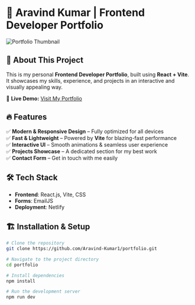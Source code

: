 # 🚀 Aravind Kumar | Frontend Developer Portfolio

![Portfolio Thumbnail](public/thumb.png)

## 🌟 About This Project

This is my personal **Frontend Developer Portfolio**, built using **React + Vite**. It showcases my skills, experience, and projects in an interactive and visually appealing way.

🔗 **Live Demo:** [Visit My Portfolio](https://chamaakuriaravindkumar.netlify.app/)

## 🔥 Features

✅ **Modern & Responsive Design** – Fully optimized for all devices  
✅ **Fast & Lightweight** – Powered by **Vite** for blazing-fast performance  
✅ **Interactive UI** – Smooth animations & seamless user experience  
✅ **Projects Showcase** – A dedicated section for my best work  
✅ **Contact Form** – Get in touch with me easily  

## 🛠️ Tech Stack

- **Frontend**: React.js, Vite, CSS  
- **Forms**: EmailJS  
- **Deployment**: Netlify  

## 🏗️ Installation & Setup

```bash
# Clone the repository
git clone https://github.com/Aravind-Kumar1/portfolio.git

# Navigate to the project directory
cd portfolio

# Install dependencies
npm install

# Run the development server
npm run dev
